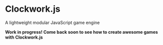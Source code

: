 # Clockwork.js
A lightweight modular JavaScript game engine

**Work in progress! Come back soon to see how to create awesome games with Clockwork.js**
